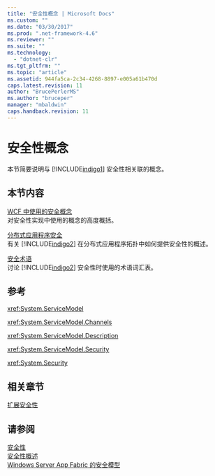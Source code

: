 ```yaml
---
title: "安全性概念 | Microsoft Docs"
ms.custom: ""
ms.date: "03/30/2017"
ms.prod: ".net-framework-4.6"
ms.reviewer: ""
ms.suite: ""
ms.technology: 
  - "dotnet-clr"
ms.tgt_pltfrm: ""
ms.topic: "article"
ms.assetid: 944fa5ca-2c34-4268-8897-e005a61b470d
caps.latest.revision: 11
author: "BrucePerlerMS"
ms.author: "bruceper"
manager: "mbaldwin"
caps.handback.revision: 11
---
```

# 安全性概念
本节简要说明与 [!INCLUDE[indigo1](../../../../includes/indigo1-md.md)] 安全性相关联的概念。  
  
## 本节内容  
 [WCF 中使用的安全概念](../../../../docs/framework/wcf/feature-details/security-concepts-used-in-wcf.md)  
 对安全性实现中使用的概念的高度概括。  
  
 [分布式应用程序安全](../../../../docs/framework/wcf/feature-details/distributed-application-security.md)  
 有关 [!INCLUDE[indigo2](../../../../includes/indigo2-md.md)] 在分布式应用程序拓扑中如何提供安全性的概述。  
  
 [安全术语](../../../../docs/framework/wcf/feature-details/wcf-security-terminology.md)  
 讨论 [!INCLUDE[indigo2](../../../../includes/indigo2-md.md)] 安全性时使用的术语词汇表。  
  
## 参考  
 <xref:System.ServiceModel>  
  
 <xref:System.ServiceModel.Channels>  
  
 <xref:System.ServiceModel.Description>  
  
 <xref:System.ServiceModel.Security>  
  
 <xref:System.Security>  
  
## 相关章节  
 [扩展安全性](../../../../docs/framework/wcf/extending/extending-security.md)  
  
## 请参阅  
 [安全性](../../../../docs/framework/wcf/feature-details/security.md)   
 [安全性概述](../../../../docs/framework/wcf/feature-details/security-overview.md)   
 [Windows Server App Fabric 的安全模型](http://go.microsoft.com/fwlink/?LinkID=201279&clcid=0x804)